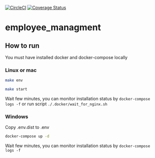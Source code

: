 [![CircleCI](https://circleci.com/gh/zawiszaty/employee_managment.svg?style=svg)](https://circleci.com/gh/zawiszaty/employee_managment)
[![Coverage Status](https://coveralls.io/repos/github/zawiszaty/employee_managment/badge.svg?branch=master)](https://coveralls.io/github/zawiszaty/employee_managment?branch=master)
# employee_managment
## How to run
You must have installed docker and docker-compose locally 
### Linux or mac
```bash
make env
```
```bash
make start
```
Wait few minutes, you can monitor installation status by `docker-compose logs -f` or run script `./.docker/wait_for_nginx.sh`
### Windows
Copy .env.dist to .env
```bash
docker-compose up -d
```
Wait few minutes, you can monitor installation status by `docker-compose logs -f`